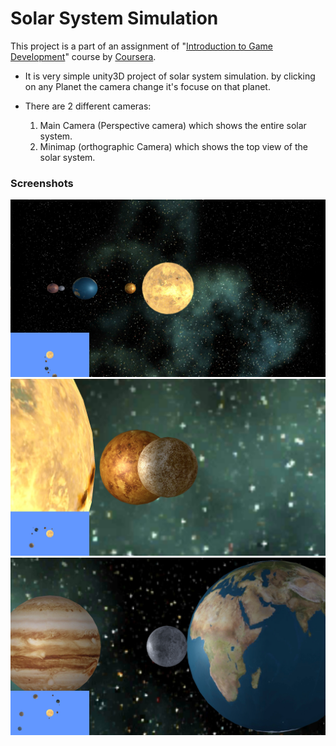 # Solar System Simulation
This project is a part of an assignment of "[Introduction to Game Development](coursera.org/learn/game-development/)" course by [Coursera](https://www.coursera.org/).

- It is very simple unity3D project of solar system simulation. by clicking on any  Planet the camera change it's focuse on that planet.

- There are 2 different cameras:
    1. Main Camera (Perspective camera) which shows the entire solar system.
    2. Minimap (orthographic Camera) which shows the top view of the solar system.

### Screenshots

![screenshot 1](./screenshots/1.jpg)
![screenshot 2](./screenshots/2.jpg)
![screenshot 3](./screenshots/3.jpg)

